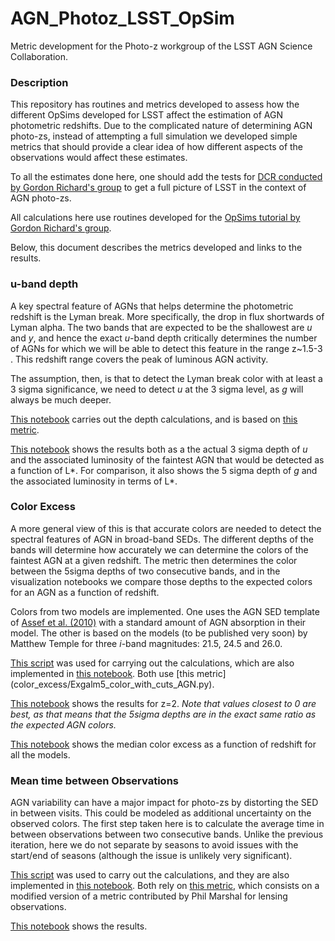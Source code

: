 # AGN_Photoz_LSST_OpSim
Metric development for the Photo-z workgroup of the LSST AGN Science Collaboration.

### Description

This repository has routines and metrics developed to assess how the different OpSims developed for LSST affect the estimation of AGN photometric redshifts. Due to the complicated nature of determining AGN photo-zs, instead of attempting a full simulation we developed simple metrics that should provide a clear idea of how different aspects of the observations would affect these estimates.

To all the estimates done here, one should add the tests for [DCR conducted by Gordon Richard's group](https://github.com/RichardsGroup/LSST_DCR) to get a full picture of LSST in the context of AGN photo-zs.

All calculations here use routines developed for the [OpSims tutorial by Gordon Richard's group](https://github.com/RichardsGroup/LSST_OpSim).

Below, this document describes the metrics developed and links to the results.

### u-band depth

A key spectral feature of AGNs that helps determine the photometric redshift is the Lyman break. More specifically, the drop in flux shortwards of Lyman alpha. The two bands that are expected to be the shallowest are *u* and *y*, and hence the exact *u*-band depth critically determines the number of AGNs for which we will be able to detect this feature in the range z~1.5-3 . This redshift range covers the peak of luminous AGN activity.

The assumption, then, is that to detect the Lyman break color with at least a 3 sigma significance, we need to detect *u* at the 3 sigma level, as *g* will always be much deeper.

[This notebook](uband_depth/Lstar_depth_dust.ipynb) carries out the depth calculations, and is based on [this metric](uband_depth/ExgalM5_with_cuts_AGN.py).

[This notebook](uband_depth/Visualize_Lstar_depth.ipynb) shows the results both as a the actual 3 sigma depth of *u* and the associated luminosity of the faintest AGN that would be detected as a function of L*. For comparison, it also shows the 5 sigma depth of *g* and the associated luminosity in terms of L*.

### Color Excess

A more general view of this is that accurate colors are needed to detect the spectral features of AGN in broad-band SEDs. The different depths of the bands will determine how accurately we can determine the colors of the faintest AGN at a given redshift. The metric then determines the color between the 5sigma depths of two consecutive bands, and in the visualization notebooks we compare those depths to the expected colors for an AGN as a function of redshift.

Colors from two models are implemented. One uses the AGN SED template of [Assef et al. (2010)](https://ui.adsabs.harvard.edu/abs/2010ApJ...713..970A/abstract) with a standard amount of AGN absorption in their model. The other is based on the models (to be published very soon) by Matthew Temple for three *i*-band magnitudes: 21.5, 24.5 and 26.0.

[This script](color_excess/script_Color_Excess.py) was used for carrying out the calculations, which are also implemented in [this notebook](color_excess/Color_Excess.ipynb). Both use [this metric] (color_excess/Exgalm5_color_with_cuts_AGN.py).

[This notebook](color_excess/Visualize_Color_Excess.ipynb) shows the results for z=2. *Note that values closest to 0 are best, as that means that the 5sigma depths are in the exact same ratio as the expected AGN colors.*

[This notebook](color_excess/Redshift_Color_Excess.ipynb) shows the median color excess as a function of redshift for all the models.

### Mean time between Observations

AGN variability can have a major impact for photo-zs by distorting the SED in between visits. This could be modeled as additional uncertainty on the observed colors. The first step taken here is to calculate the average time in between observations between two consecutive bands. Unlike the previous iteration, here we do not separate by seasons to avoid issues with the start/end of seasons (although the issue is unlikely very significant).

[This script](mean_time_between_obs/Script_Mean_Night_Separation.py) was used to carry out the calculations, and they are also implemented in [this notebook](mean_time_between_obs/Mean_Night_Separation.ipynb). Both rely on [this metric](mean_time_between_obs/MeanNightFilterSeparationMetric.py), which consists on a modified version of a metric contributed by Phil Marshal for lensing observations.

[This notebook](mean_time_between_obs/Visualize_Mean_Night_Separation.ipynb) shows the results.
